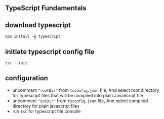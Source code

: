 ## TypeScript Fundamentals

## download typescript 

```npm install -g typescript```

## initiate typescript config file

```tsc --init```

## configuration

* uncomment `"rootDir"` from `tsconfig.json` file, And select root directory for typescript files that will be compiled into plain JavaScript file 
* uncomment `"outDir"` from `tsconfig.json` file, And select compiled directory for plain javascript files
* run `tsc` for typescript file compile